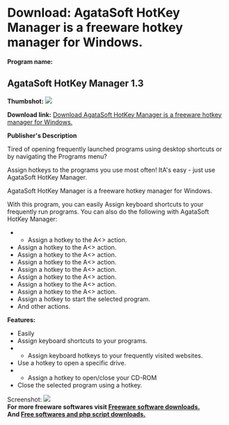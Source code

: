 # Download: AgataSoft HotKey Manager is a freeware hotkey manager for Windows.

**Program name:**

## AgataSoft HotKey Manager 1.3

  
**Thumbshot:** ![](http://www.freewarefiles.com/screenshot/agatasfthkmngr_md.gif)   
  
**Download link:** [Download AgataSoft HotKey Manager is a freeware hotkey manager for Windows.](http://freesoftwares.boysofts.com/AgataSoft-HotKey-Manager_program_53443.html)  
  


**Publisher's Description**  
  


Tired of opening frequently launched programs using desktop shortcuts or by navigating the Programs menu? 

Assign hotkeys to the programs you use most often! ItA's easy - just use AgataSoft HotKey Manager.

AgataSoft HotKey Manager is a freeware hotkey manager for Windows.

With this program, you can easily Assign keyboard shortcuts to your frequently run programs. You can also do the following with AgataSoft HotKey Manager:

  *   * Assign a hotkey to the A<> action. 
  * Assign a hotkey to the A<> action. 
  * Assign a hotkey to the A<> action. 
  * Assign a hotkey to the A<> action. 
  * Assign a hotkey to the A<> action. 
  * Assign a hotkey to the A<> action. 
  * Assign a hotkey to the A<> action. 
  * Assign a hotkey to the A<> action. 
  * Assign a hotkey to start the selected program. 
  * And other actions. 

**Features:**

  * Easily 
  * Assign keyboard shortcuts to your programs. 
  *   * Assign keyboard hotkeys to your frequently visited websites. 
  * Use a hotkey to open a specific drive. 
  *   * Assign a hotkey to open/close your CD-ROM 
  * Close the selected program using a hotkey. 

  
  
Screenshot: ![](http://www.freewarefiles.com/screenshot/agatasfthkmngr.gif)   
**For more freeware softwares visit [Freeware software downloads.](http://freesoftwares.boysofts.com/)**   
**And [Free softwares and php script downloads.](http://www.boysofts.com/)**
